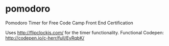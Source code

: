# pomodoro
Pomodoro Timer for Free Code Camp Front End Certification

Uses http://flipclockjs.com/ for the timer functionality.
Functional Codepen: http://codepen.io/c-herr/full/EyRqbK/
